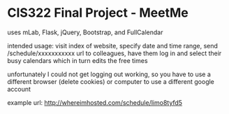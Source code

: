 # CIS322 Final Project - MeetMe
uses mLab, Flask, jQuery, Bootstrap, and FullCalendar

intended usage: visit index of website, specify date and time range, send /schedule/xxxxxxxxxxx url to colleagues, have them log in and select their busy calendars which in turn edits the free times

unfortunately I could not get logging out working, so you have to use a different browser (delete cookies) or computer to use a different google account

example url: http://whereimhosted.com/schedule/limo8tyfd5
